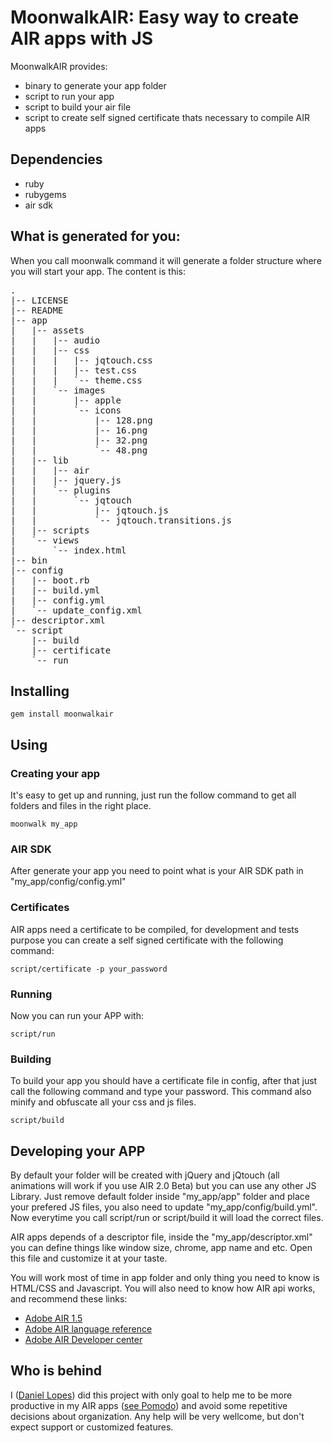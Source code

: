 # MoonwalkAIR: Easy way to create AIR apps with JS

MoonwalkAIR provides:

 * binary to generate your app folder
 * script to run your app
 * script to build your air file
 * script to create self signed certificate thats necessary to compile AIR apps

## Dependencies

  * ruby
  * rubygems
  * air sdk

## What is generated for you:

When you call moonwalk command it will generate a folder structure where you will start your app. The content is this:

<pre>
.
|-- LICENSE
|-- README
|-- app
|   |-- assets
|   |   |-- audio
|   |   |-- css
|   |   |   |-- jqtouch.css
|   |   |   |-- test.css
|   |   |   `-- theme.css
|   |   `-- images
|   |       |-- apple
|   |       `-- icons
|   |           |-- 128.png
|   |           |-- 16.png
|   |           |-- 32.png
|   |           `-- 48.png
|   |-- lib
|   |   |-- air
|   |   |-- jquery.js
|   |   `-- plugins
|   |       `-- jqtouch
|   |           |-- jqtouch.js
|   |           `-- jqtouch.transitions.js
|   |-- scripts
|   `-- views
|       `-- index.html
|-- bin
|-- config
|   |-- boot.rb
|   |-- build.yml
|   |-- config.yml
|   `-- update_config.xml
|-- descriptor.xml
`-- script
    |-- build
    |-- certificate
    `-- run
</pre>

## Installing

    gem install moonwalkair

## Using

### Creating your app

It's easy to get up and running, just run the follow command to get all folders and files in the right place.

    moonwalk my_app

### AIR SDK

After generate your app you need to point what is your AIR SDK path in "my_app/config/config.yml"

### Certificates

AIR apps need a certificate to be compiled, for development and tests purpose you can create a self signed certificate with the following command:

    script/certificate -p your_password

### Running

Now you can run your APP with:
    
    script/run
    
### Building

To build your app you should have a certificate file in config, after that just call the following command and type your password. This command also minify and obfuscate all your css and js files.

    script/build

## Developing your APP

By default your folder will be created with jQuery and jQtouch (all animations will work if you use AIR 2.0 Beta) but you can use any other JS Library.
Just remove default folder inside "my_app/app" folder and place your prefered JS files, you also need to update "my_app/config/build.yml".
Now everytime you call script/run or script/build it will load the correct files.

AIR apps depends of a descriptor file, inside the "my_app/descriptor.xml" you can define things like window size, chrome, app name and etc. Open this file and customize it at your taste.

You will work most of time in app folder and only thing you need to know is HTML/CSS and Javascript. You will also need to know how AIR api works, and recommend these links:

 * [Adobe AIR 1.5](http://help.adobe.com/en_US/AIR/1.5/devappshtml/index.html)
 * [Adobe AIR language reference](http://help.adobe.com/en_US/AIR/1.5/jslr/)
 * [Adobe AIR Developer center](http://www.adobe.com/devnet/air/ajax/quickstart/)

## Who is behind

I ([Daniel Lopes](http://areacriacoes.com.br)) did this project with only goal to help me to be more productive in my AIR apps ([see Pomodo](http://pomodo.areacriacoes.com.br/)) and avoid some repetitive decisions about organization.
Any help will be very wellcome, but don't expect support or customized features.